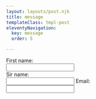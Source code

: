 ```yaml
---
layout: layouts/post.njk
title: message
templateClass: tmpl-post
eleventyNavigation:
  key: message
  order: 5

---
```




<form>
  <label for="fname">First name:</label><br>
  <input type="text" id="fname" name="fname"><br>
  <label for="sname">Sir name:</label><br>
  <input type="text" id="sname" name="sname">
  <label for="email">Email:</label><br>
  <input type="email" id="email" name="email">
</form>
